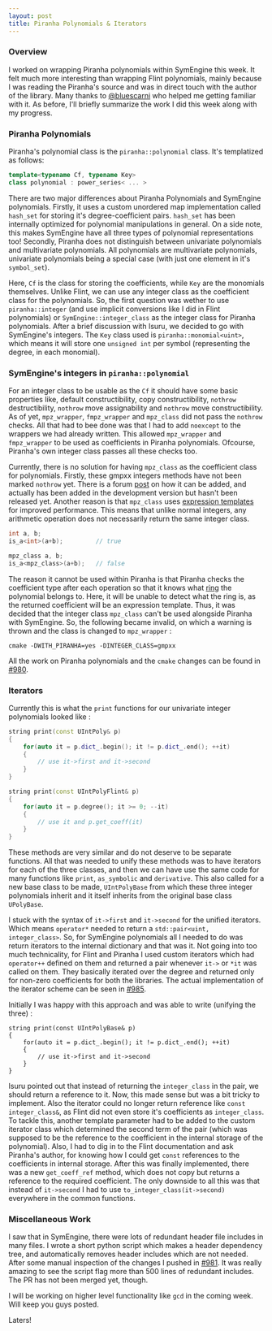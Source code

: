 ```yaml
---
layout: post
title: Piranha Polynomials & Iterators
---
```


### Overview

I worked on wrapping Piranha polynomials within SymEngine this week. It felt much more interesting than wrapping Flint polynomials, mainly because I was reading the Piranha's source and was in direct touch with the  author of the library. Many thanks to [@bluescarni](https://github.com/bluescarni) who helped me getting familiar with it. As before, I'll briefly summarize the work I did this week along with my progress.

### Piranha Polynomials

Piranha's polynomial class is the `piranha::polynomial` class. It's templatized as follows:

```c++
template<typename Cf, typename Key>
class polynomial : power_series< ... >
```

There are two major differences about Piranha Polynomials and SymEngine polynomials. Firstly, it uses a custom unordered map implementation called `hash_set` for storing it's degree-coefficient pairs. `hash_set` has been internally optimized for polynomial manipulations in general. On a side note, this makes SymEngine have all three types of polynomial representations too! Secondly, Piranha does not distinguish between univariate polynomials and multivariate polynomials. All polynomials are multivariate polynomials, univariate polynomials being a special case (with just one element in it's `symbol_set`).

Here, `Cf` is the class for storing the coefficients, while `Key` are the monomials themselves. Unlike Flint, we can use any integer class as the coefficient class for the polynomials. So, the first question was wether to use `piranha::integer` (and use implicit conversions like I did in Flint polynomials) or `SymEngine::integer_class` as the integer class for Piranha polynomials. After a brief discussion with Isuru, we decided to go with SymEngine's integers. The `Key` class used is `piranha::monomial<uint>`, which means it will store one `unsigned int` per symbol (representing the degree, in each monomial). 

### SymEngine's integers in `piranha::polynomial`

For an integer class to be usable as the `Cf` it should have some basic properties like, default constructibility, copy constructibility, `nothrow` destructibility, `nothrow` move assignability and `nothrow` move constructibility. As of yet, `mpz_wrapper`, `fmpz_wrapper` and `mpz_class` did not pass the `nothrow` checks. All that had to bee done was that I had to add `noexcept` to the wrappers we had already written. This allowed `mpz_wrapper` and `fmpz_wrapper` to be used as coefficients in Piranha polynomials. Ofcourse, Piranha's own integer class passes all these checks too.

Currently, there is no solution for having `mpz_class` as the coefficient class for polynomials. Firstly, these gmpxx integers methods have not been marked `nothrow` yet. There is a forum [post](https://gmplib.org/list-archives/gmp-devel/2016-April/004271.html) on how it can be added, and actually has been added in the development version but hasn't been released yet. Another reason  is that `mpz_class` uses [expression templates](https://en.wikipedia.org/wiki/Expression_templates) for improved performance. This means that unlike normal integers, any arithmetic operation does not necessarily return the same integer class.

```c++
int a, b;
is_a<int>(a+b); 		// true

mpz_class a, b;
is_a<mpz_class>(a+b);	// false
```

The reason it cannot be used within Piranha is that Piranha checks the coefficient type after each operation so that it knows what [ring](https://en.wikipedia.org/wiki/Polynomial_ring) the polynomial belongs to. Here, it will be unable to detect what the ring is, as the returned coefficient will be an expression template. Thus, it was decided that the integer class `mpz_class` can't be used alongside Piranha with SymEngine. So, the following became invalid, on which a warning is thrown and the class is changed to `mpz_wrapper` :

```
cmake -DWITH_PIRANHA=yes -DINTEGER_CLASS=gmpxx
```

All the work on Piranha polynomials and the `cmake` changes can be found in [#980](https://github.com/symengine/symengine/pull/980).

### Iterators

Currently this is what the `print` functions for our univariate integer polynomials looked like : 

```c++
string print(const UIntPoly& p)
{
	for(auto it = p.dict_.begin(); it != p.dict_.end(); ++it)
	{
		// use it->first and it->second
	}
}

string print(const UIntPolyFlint& p)
{
	for(auto it = p.degree(); it >= 0; --it)
	{
		// use it and p.get_coeff(it)
	}
}
```

These methods are very similar and do not deserve to be separate functions. All that was needed to unify these methods was to have iterators for each of the three classes, and then we can have use the same code for many functions like `print`, `as_symbolic` and `derivative`. This also called for a new base class to be made, `UIntPolyBase` from which these three integer polynomials inherit and it itself inherits from the original base class `UPolyBase`.

I stuck with the syntax of `it->first` and `it->second` for the unified iterators. Which means `operator*` needed to return a `std::pair<uint, integer_class>`. So, for SymEngine polynomials all I needed to do was return iterators to the internal dictionary and that was it. Not going into too much technicality, for Flint and Piranha I used custom iterators which had `operator++` defined on them and returned a pair whenever `it->` or `*it` was called on them. They basically iterated over the degree and returned only for non-zero coefficients for both the libraries. The actual implementation of the iterator scheme can be seen in [#985](https://github.com/symengine/symengine/pull/985).

Initially I was happy with this approach and was able to write (unifying the three) :

```
string print(const UIntPolyBase& p)
{
	for(auto it = p.dict_.begin(); it != p.dict_.end(); ++it)
	{
		// use it->first and it->second
	}
}
```

Isuru pointed out that instead of returning the `integer_class` in the pair, we should return a reference to it. Now, this made sense but was a bit tricky to implement. Also the iterator could no longer return reference like `const integer_class&`, as Flint did not even store it's coefficients as `integer_class`. To tackle this, another template parameter had to be added to the custom iterator class which determined the second term of the pair (which was supposed to be the reference to the coefficient in the internal storage of the polynomial). Also, I had to dig in to the Flint documentation and ask Piranha's author, for knowing how I could get `const` references to the coefficients in internal storage. After this was finally implemented, there was a new `get_coeff_ref` method, which does not copy but returns a reference to the required coefficient. The only downside to all this was that instead of `it->second` I had to use `to_integer_class(it->second)` everywhere in the common functions.

### Miscellaneous Work

I saw that in SymEngine, there were lots of redundant header file includes in many files. I wrote a short python script which makes a header dependency tree, and automatically removes header includes which are not needed. After some manual inspection of the changes I pushed in [#981](https://github.com/symengine/symengine/pull/981). It was really amazing to see the script flag more than 500 lines of redundant includes. The PR has not been merged yet, though.

I will be working on higher level functionality like `gcd` in the coming week. Will keep you guys posted.

Laters!